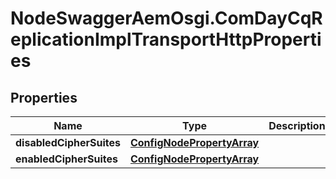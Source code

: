 # NodeSwaggerAemOsgi.ComDayCqReplicationImplTransportHttpProperties

## Properties

Name | Type | Description | Notes
------------ | ------------- | ------------- | -------------
**disabledCipherSuites** | [**ConfigNodePropertyArray**](ConfigNodePropertyArray.md) |  | [optional] 
**enabledCipherSuites** | [**ConfigNodePropertyArray**](ConfigNodePropertyArray.md) |  | [optional] 


